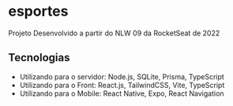 # esportes
Projeto Desenvolvido a partir do NLW 09 da RocketSeat de 2022
## Tecnologias
- Utilizando para o servidor:
Node.js, SQLite, Prisma, TypeScript
- Utilizando para o Front:
React.js, TailwindCSS, Vite, TypeScript
- Utilizando para o Mobile:
React Native, Expo, React Navigation
